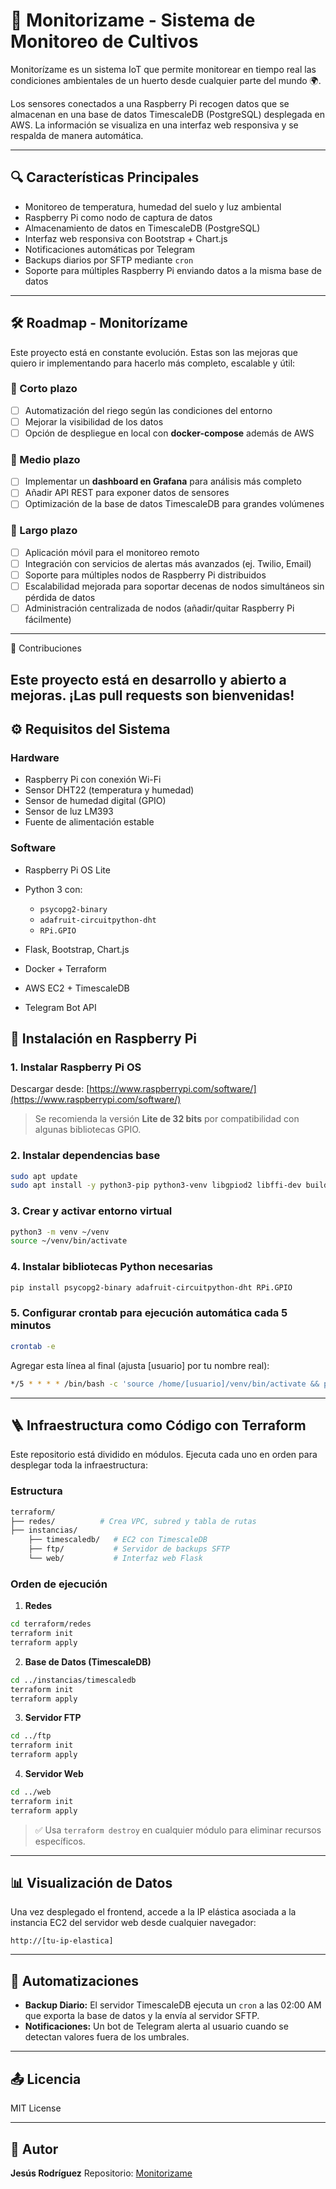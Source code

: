 # 🌿 Monitorizame - Sistema de Monitoreo de Cultivos

Monitorízame es un sistema IoT que permite monitorear en tiempo real las condiciones ambientales de un huerto desde cualquier parte del mundo 🌍.

Los sensores conectados a una Raspberry Pi recogen datos que se almacenan en una base de datos TimescaleDB (PostgreSQL) desplegada en AWS. La información se visualiza en una interfaz web responsiva y se respalda de manera automática.

---

## 🔍 Características Principales

* Monitoreo de temperatura, humedad del suelo y luz ambiental
* Raspberry Pi como nodo de captura de datos
* Almacenamiento de datos en TimescaleDB (PostgreSQL)
* Interfaz web responsiva con Bootstrap + Chart.js
* Notificaciones automáticas por Telegram
* Backups diarios por SFTP mediante `cron`
* Soporte para múltiples Raspberry Pi enviando datos a la misma base de datos


---
## 🛠️ Roadmap - Monitorízame  

Este proyecto está en constante evolución. Estas son las mejoras que quiero ir implementando para hacerlo más completo, escalable y útil:  

### 🌱 Corto plazo  
- [ ] Automatización del riego según las condiciones del entorno  
- [ ] Mejorar la visibilidad de los datos 
- [ ] Opción de despliegue en local con **docker-compose** además de AWS  

### 🌿 Medio plazo  
- [ ] Implementar un **dashboard en Grafana** para análisis más completo  
- [ ] Añadir API REST para exponer datos de sensores  
- [ ] Optimización de la base de datos TimescaleDB para grandes volúmenes  

### 🌳 Largo plazo  
- [ ] Aplicación móvil para el monitoreo remoto  
- [ ] Integración con servicios de alertas más avanzados (ej. Twilio, Email)  
- [ ] Soporte para múltiples nodos de Raspberry Pi distribuidos  
- [ ] Escalabilidad mejorada para soportar decenas de nodos simultáneos sin pérdida de datos  
- [ ] Administración centralizada de nodos (añadir/quitar Raspberry Pi fácilmente)  

---
🤝 Contribuciones

Este proyecto está en desarrollo y abierto a mejoras. ¡Las pull requests son bienvenidas!
---

## ⚙️ Requisitos del Sistema

### Hardware

* Raspberry Pi con conexión Wi-Fi
* Sensor DHT22 (temperatura y humedad)
* Sensor de humedad digital (GPIO)
* Sensor de luz LM393
* Fuente de alimentación estable

### Software

* Raspberry Pi OS Lite 
* Python 3 con:

  * `psycopg2-binary`
  * `adafruit-circuitpython-dht`
  * `RPi.GPIO`
* Flask, Bootstrap, Chart.js
* Docker + Terraform
* AWS EC2 + TimescaleDB
* Telegram Bot API


## 📅 Instalación en Raspberry Pi

### 1. Instalar Raspberry Pi OS

Descargar desde: [https://www.raspberrypi.com/software/](https://www.raspberrypi.com/software/)

> Se recomienda la versión **Lite de 32 bits** por compatibilidad con algunas bibliotecas GPIO.

### 2. Instalar dependencias base

```bash
sudo apt update
sudo apt install -y python3-pip python3-venv libgpiod2 libffi-dev build-essential libpq-dev
```

### 3. Crear y activar entorno virtual

```bash
python3 -m venv ~/venv
source ~/venv/bin/activate
```

### 4. Instalar bibliotecas Python necesarias

```bash
pip install psycopg2-binary adafruit-circuitpython-dht RPi.GPIO
```

### 5. Configurar crontab para ejecución automática cada 5 minutos

```bash
crontab -e
```

Agregar esta línea al final (ajusta \[usuario] por tu nombre real):

```bash
*/5 * * * * /bin/bash -c 'source /home/[usuario]/venv/bin/activate && python /home/[usuario]/script/carga.py >> /home/[usuario]/script/log.txt 2>&1'
```

---

## 🪜 Infraestructura como Código con Terraform

Este repositorio está dividido en módulos. Ejecuta cada uno en orden para desplegar toda la infraestructura:

### Estructura

```bash
terraform/
├── redes/          # Crea VPC, subred y tabla de rutas
├── instancias/
    ├── timescaledb/   # EC2 con TimescaleDB
    ├── ftp/           # Servidor de backups SFTP
    └── web/           # Interfaz web Flask
```

### Orden de ejecución

1. **Redes**

```bash
cd terraform/redes
terraform init
terraform apply
```

2. **Base de Datos (TimescaleDB)**

```bash
cd ../instancias/timescaledb
terraform init
terraform apply
```

3. **Servidor FTP**

```bash
cd ../ftp
terraform init
terraform apply
```

4. **Servidor Web**

```bash
cd ../web
terraform init
terraform apply
```

> ✅ Usa `terraform destroy` en cualquier módulo para eliminar recursos específicos.

---

## 📊 Visualización de Datos

Una vez desplegado el frontend, accede a la IP elástica asociada a la instancia EC2 del servidor web desde cualquier navegador:

```
http://[tu-ip-elastica]
```

---

## 🚀 Automatizaciones

* **Backup Diario:** El servidor TimescaleDB ejecuta un `cron` a las 02:00 AM que exporta la base de datos y la envía al servidor SFTP.
* **Notificaciones:** Un bot de Telegram alerta al usuario cuando se detectan valores fuera de los umbrales.

---

## 📤 Licencia

MIT License

---

## 📅 Autor

**Jesús Rodríguez**
Repositorio: [Monitorizame](https://github.com/jrodsan/Monitorizame)

